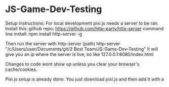# JS-Game-Dev-Testing

Setup instructions:
For local development pixi.js needs a server to be ran. Install this:
github repo: https://github.com/http-party/http-server
command line install: npm install http-server -g

Then run the server with http-server (path)
http-server "/c/Users/user/Documents/git/2 Best Team/JS-Game-Dev-Testing"
It will give you an ip where the server is live, so like 127.0.0.1:8080/index.html

Changes to code wont show up unless you clear your browser's cache/cookies.

Pixi.js setup is already done. You just download pixi.js and then add it with a <script> tag.

Linking to mainJS.js caused lots of undefined errors trying to do DOM manipulation until async was added to the script tag. This lets the HTML get loaded first I guess.

Looks like hosting on gh-pages doesn't require anything special to get it working.

Less command:
less-watch-compiler less css index.less

http-server issues:

404's- when accessing via 127.0.0.1:8080/index.html, it could not find image assets. likely due to not being in the public folder?
use: http://localhost:8080/index.html instead- works as expected.